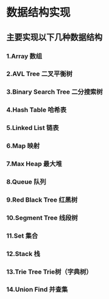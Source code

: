 # 数据结构实现
## 主要实现以下几种数据结构
### 1.Array                  数组 
### 2.AVL Tree               二叉平衡树
### 3.Binary Search Tree     二分搜索树
### 4.Hash Table             哈希表
### 5.Linked List            链表
### 6.Map                    映射
### 7.Max Heap               最大堆
### 8.Queue                  队列
### 9.Red Black Tree         红黑树
### 10.Segment Tree          线段树
### 11.Set                   集合
### 12.Stack                 栈
### 13.Trie Tree             Trie树（字典树）
### 14.Union Find            并查集
